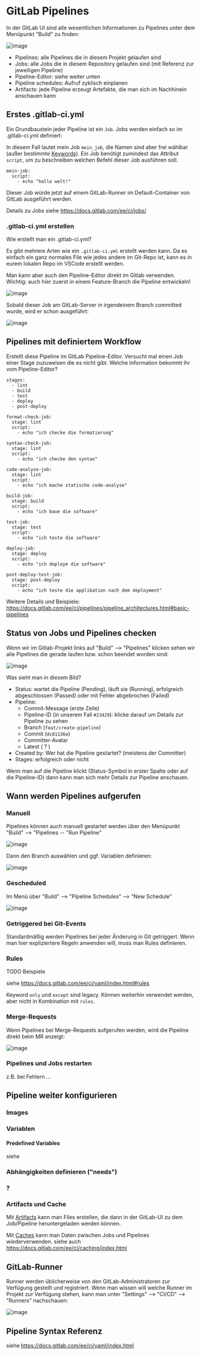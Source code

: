 # GitLab Pipelines

In der GitLab UI sind alle wesentlichen Informationen zu Pipelines unter dem Menüpunkt "Build" zu finden:

![image](https://github.com/user-attachments/assets/dfc376db-d48a-4208-b694-ac432fc08fea)

* Pipelines: alle Pipelines die in diesem Projekt gelaufen sind
* Jobs: alle Jobs die in diesem Repository gelaufen sind (mit Referenz zur jeweiligen Pipeline)
* Pipeline-Editor: siehe weiter unten
* Pipeline schedules: Aufruf zyklisch einplanen
* Artifacts: jede Pipeline erzeugt Artefakte, die man sich im Nachhinein anschauen kann

## Erstes .gitlab-ci.yml

Ein Grundbaustein jeder Pipeline ist ein `Job`. Jobs werden einfach so im .gitlab-ci.yml definiert:

In diesem Fall lautet mein Job `mein_job`, die Namen sind aber frei wählbar (außer bestimmte [Keywords](https://docs.gitlab.com/ee/ci/yaml/index.html#keywords)).
Ein Job benötigt zumindest das Attribut `script`, um zu beschreiben welchen Befehl dieser Job ausführen soll.

```
mein-job:
  script:
    - echo "hallo welt!"
```
Dieser Job würde jetzt auf einem GitLab-Runner im Default-Container von GitLab ausgeführt werden.

Details zu Jobs siehe https://docs.gitlab.com/ee/ci/jobs/

### .gitlab-ci.yml erstellen

Wie erstellt man ein .gitlab-ci.yml?

Es gibt mehrere Arten wie ein `.gitlab-ci.yml` erstellt werden kann. Da es einfach ein ganz normales File wie jedes andere im Git-Repo ist,
kann es in eurem lokalen Repo im VSCode erstellt werden.

Man kann aber auch den Pipeline-Editor direkt im Gitlab verwenden. Wichtig: auch hier zuerst in einem Feature-Branch die Pipeline entwickeln!

![image](https://github.com/user-attachments/assets/5814f8fa-9dd2-4878-953b-9a43a00c3317)

Sobald dieser Job am GitLab-Server in irgendeinem Branch committed wurde, wird er schon ausgeführt:

![image](https://github.com/user-attachments/assets/6b9af8c3-467b-4eb5-82cc-fa153b425240)

## Pipelines mit definiertem Workflow

Erstellt diese Pipeline im GitLab Pipeline-Editor. Versucht mal einen Job einer Stage zuzuweisen die es nicht gibt. Welche Information bekommt ihr vom Pipeline-Editor?

```
stages:
  - lint
  - build
  - test
  - deploy
  - post-deploy

format-check-job:
  stage: lint
  script:
    - echo "ich checke die formatierung"

syntax-check-job:
  stage: lint
  script:
    - echo "ich checke den syntax"

code-analyse-job:
  stage: lint
  script:
    - echo "ich mache statische code-analyse"

build-job:
  stage: build
  script:
    - echo "ich baue die software"

test-job:
  stage: test
  script:
    - echo "ich teste die software"

deploy-job:
  stage: deploy
  script:
    - echo "ich deploye die software"

post-deploy-test-job:
  stage: post-deploy
  script:
    - echo "ich teste die applikation nach dem deployment"
```

Weitere Details und Beispiele: https://docs.gitlab.com/ee/ci/pipelines/pipeline_architectures.html#basic-pipelines


## Status von Jobs und Pipelines checken

Wenn wir im Gitlab-Projekt links auf "Build" --> "Pipelines" klicken sehen wir alle Pipelines die gerade laufen bzw. schon beendet worden sind:

![image](https://github.com/user-attachments/assets/0355ae20-b08b-4c06-b2b7-15c497269f7c)

Was sieht man in diesem Bild?

* Status: wartet die Pipeline (Pending), läuft sie (Running), erfolgreich abgeschlossen (Passed) oder mit Fehler abgebrochen (Failed)
* Pipeline:
    * Commit-Message (erste Zeile)
    * Pipeline-ID (in unserem Fall `#23429`): klicke darauf um Details zur Pipeline zu sehen
    * Branch (`feat/create-pipeline`)
    * Commit (`dc81136e`)
    * Committer-Avatar
    * Latest ( ? )
* Created by: Wer hat die Pipeline gestartet? (meistens der Committer)
* Stages: erfolgreich oder nicht

Wenn man auf die Pipeline klickt (Status-Symbol in erster Spalte oder auf die Pipeline-ID) dann kann man sich mehr Details zur Pipeline anschauen.

## Wann werden Pipelines aufgerufen

### Manuell

Pipelines können auch manuell gestartet werden über den Menüpunkt "Build" --> "Pipelines -- "Run Pipeline"

![image](https://github.com/user-attachments/assets/5740685b-0c55-4dcc-9e32-1ccca6337d24)

Dann den Branch auswählen und ggf. Variablen definieren:

![image](https://github.com/user-attachments/assets/0b060dcc-5880-4226-9c9a-6c4d66be13fe)


### Gescheduled

Im Menü über "Build" --> "Pipeline Schedules" --> "New Schedule" 

![image](https://github.com/user-attachments/assets/c7336fd5-5b57-4421-ac73-7003ec13ecb0)

### Getriggered bei Git-Events

Standardmäßig werden Pipelines bei jeder Änderung in Git getriggert. Wenn man hier expliziertere Regeln anwenden will, muss man Rules definieren.

### Rules

TODO Beispiele


siehe https://docs.gitlab.com/ee/ci/yaml/index.html#rules

Keyword `only` und `except` sind legacy. Können weiterhin verwendet werden, aber nicht in Kombination mit `rules`.

### Merge-Requests

Wenn Pipelines bei Merge-Requests aufgerufen werden, wird die Pipeline direkt beim MR anzeigt:

![image](https://github.com/user-attachments/assets/894d3d06-adc6-4fc8-81f7-627803182143)


### Pipelines und Jobs restarten 

z.B. bei Fehlern ...

## Pipeline weiter konfigurieren

### Images

### Variablen

#### Predefined Variables

siehe 

### Abhängigkeiten definieren ("needs")

### ?

### Artifacts und Cache

Mit [Artifacts](https://docs.gitlab.com/ee/ci/yaml/index.html#artifacts) kann man Files erstellen, die dann in der GitLab-UI zu dem Job/Pipeline heruntergeladen werden können.

Mit [Caches](https://docs.gitlab.com/ee/ci/yaml/index.html#cache) kann man Daten zwischen Jobs und Pipelines wiederverwenden. siehe auch https://docs.gitlab.com/ee/ci/caching/index.html

## GitLab-Runner

Runner werden üblicherweise von den GitLab-Administratoren zur Verfügung gestellt und registriert. Wenn man wissen will welche Runner im Projekt zur Verfügung stehen, kann man unter "Settings" --> "CI/CD" --> "Runners" nachschauen:

![image](https://github.com/user-attachments/assets/b26eef8f-39e6-4a48-b5aa-f7512078b725)


## Pipeline Syntax Referenz

siehe https://docs.gitlab.com/ee/ci/yaml/index.html

